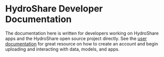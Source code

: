 HydroShare Developer Documentation
==================================

The documentation here is written for developers working on HydroShare apps and
the HydroShare open source project directly. See the [user documentation](https://help.hydroshare.org) for
great resource on how to create an account and begin uploading and interacting
with data, models, and apps.